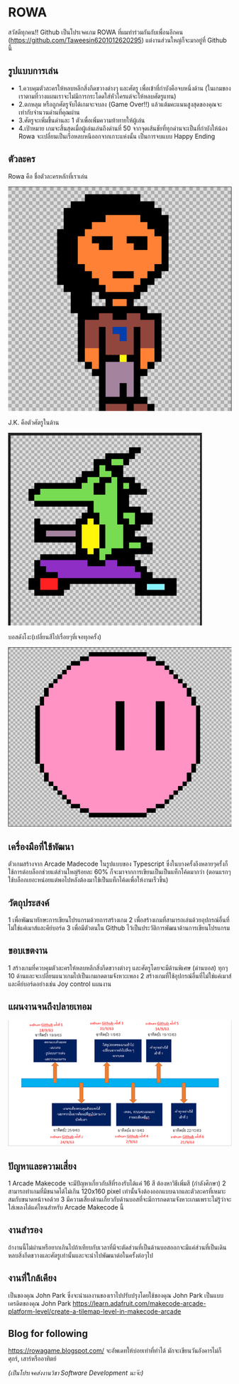 # ROWA
สวัสดีทุกคน!! Github เป็นโปรเจคเกม ROWA ที่ผมทำร่วมกันกับเพื่อนอีกคน (https://github.com/Taweesin6201012620295) แต่งานส่วนใหญ่ก็จะมาอยู่ที่ Github นี้

## รูปแบบการเล่น
* 1.ควบคุมตัวละครให้หลบหลีกสิ่งกีดขวางต่างๆ และศัตรู เพื่อเข้าที่กำบังคือจบหนึ่งด้าน (ในเกมของเราตามที่วางแผนเราจะไม่มีการกระโดดใส่หัวใครแต่จะให้หลบศัตรูแทน)
* 2.ตกหลุม หรือถูกศัตรูจับได้เกมจะจบลง (Game Over!!) แล้วแต้มคะแนนสูงสุดของคุณจะเท่ากับจำนวนด่านที่คุณผ่าน
* 3.ศัตรูจะเพิ่มขึ้นด่านละ 1 ตัวเพื่อเพิ่มความท้าทายให้ผู้เล่น
* 4.เป้าหมาย เกมจะสิ้นสุดเมื่อผู้เล่นเล่นถึงด่านที่ 50 จากจุดเส้นชัยที่ทุกด่านจะเป็นที่กำบังให้น้อง Rowa จะเปลี่ยนเป็นเรือหลบหนีออกจากเกาะแห่งนั้น เป็นการจบแบบ Happy Ending

## ตัวละคร
Rowa คือ ชื่อตัวละครหลักที่เราเล่น

![rowa](https://github.com/AndaChain/rowa_game/blob/master/new_rowa.png)

J.K. คือตัวศัตรูในด้าน

![jk](https://github.com/AndaChain/rowa_game/blob/master/new_jk.png)

บอสดังโงะ(เปลี่ยนสีไปเรื่อยๆที่เจอทุกครั้ง)

![boss](https://github.com/AndaChain/rowa_game/blob/master/dango_the_final_boss.png)

## เครื่องมือที่ใช้พัฒนา
ตัวเกมสร้างจาก Arcade Madecode ในรูปแบบของ Typescript ซึ่งในบางครั้งถึงหลายๆครั้งก็ใช้การต่อบล็อกช่วยแต่ส่วนใหญ่ร้อยละ 60% ก็จะมาจากการเขียนเป็นเป็นแท็กโค้ดมากว่า (ตอนแรกๆใช้บล็อกเยอะหน่อยแต่พอไปหลังต้องมาใช้เป็นแท็กโค้ดเพื่อให้งานเร็วขึ้น)

## วัตถุประสงค์
1 เพื่อพัฒนาทักษะการเขียนโปรแกรมด้วยการสร้างเกม
2 เพื่อสร้างเกมที่สามารถเล่นด้วยอุปกรณ์อื่นที่ไม่ใช่แค่เมาส์และคีย์บอร์ด
3 เพื่อมีตัวตนใน Github ไว้เป็นประวัติการพัฒนาด้านการเขียนโปรแกรม

## ขอบเขตงาน
1 สร้างเกมที่ควบคุมตัวละครให้หลบหลีกสิ่งกีดขวางต่างๆ และศัตรูโดยจะมีด้านพิเศษ (ด่านบอส) ทุกๆ 10 ด้านและจะเปลี่ยนแนวเกมไปเป็นเกมกดตามจังหวะเพลง
2 สร้างเกมที่ใช้อุปกรณ์อื่นที่ไม่ใช่แค่เมาส์และคีย์บอร์ดอย่างเช่น Joy control
แผนงาน

## แผนงานจนถึงปลายเทอม
![Work Plan](https://github.com/AndaChain/rowa_game/blob/master/1_SmyEKVHpOcTJxiJbdne8sA.png)

## ปัญหาและความเสี่ยง
1 Arcade Makecode จะมีปัญหาเกี่ยวกับสีที่รองรับได้แค่ 16 สี ต้องหาวิธีเพิ่มสี (กำลังศึกษา)
2 สามารถทำเกมที่มีขนาดได้ไม่เกิน 120x160 pixel เท่านั้นจึงต้องออกแบบฉากและตัวละครที่เหมาะสมกับขนาดหน้าจอด้วย
3 มีความเสี่ยงด้านเกี่ยวกับด้านบอสที่จะมีการกดตามจังหวะเกมเพราะไม่รู้ว่าจะใส่เพลงได้แค่ไหนสำหรับ Arcade Makecode นี้

## งานสำรอง
ถ้างานนี้ไม่ผ่านหรือยากเกินไปถ้าเทียบกับเวลาที่มีจะตัดส่วนที่เป็นด้านบอสออกจะมีแค่ส่วนที่เป็นเดินหลบสิ่งกีดขวางและศัตรูเท่านั้นและจะนำไปพัฒนาต่อในครั้งต่อๆไป

## งานที่ใกล้เคียง
เป็นของคุณ John Park ซึ่งจะนำผลงานของเราไปปรับปรุงโดยใช้ของคุณ John Park เป็นแบบ
เครดิตของคุณ John Park https://learn.adafruit.com/makecode-arcade-platform-level/create-a-tilemap-level-in-makecode-arcade

## Blog for following
https://rowagame.blogspot.com/
จะอัพเดทให้บ่อยเท่าที่ทำได้ มักจะเขียนวันอังคารไม่ก็ศุกร์, เสาร์หรืออาทิตย์

*(เป็นโปรเจคส่งงานวิชา Software Development นะจ๊ะ)*
